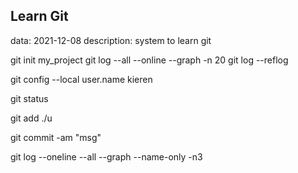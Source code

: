 
## Learn Git
data: 2021-12-08
description: system to learn git

git init my_project
git log --all --online --graph -n 20
git log --reflog

git config --local user.name kieren

git status

git add ./u

git commit -am "msg"

git log --oneline --all --graph --name-only -n3

